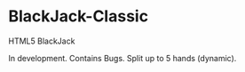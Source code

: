 # BlackJack-Classic
HTML5 BlackJack

In development. Contains Bugs. Split up to 5 hands (dynamic).


